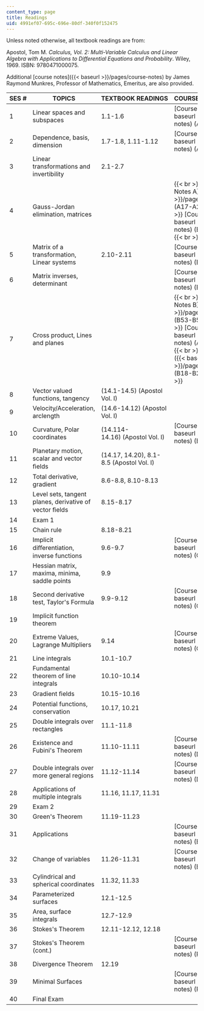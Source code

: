 ```yaml
---
content_type: page
title: Readings
uid: 4991ef07-695c-696e-80df-340f0f152475
---
```


Unless noted otherwise, all textbook readings are from:

Apostol, Tom M. _Calculus, Vol. 2: Multi-Variable Calculus and Linear Algebra with Applications to Differential Equations and Probability_. Wiley, 1969. ISBN: 9780471000075.

Additional [course notes]({{< baseurl >}}/pages/course-notes) by James Raymond Munkres, Professor of Mathematics, Emeritus, are also provided.

| SES # | TOPICS | TEXTBOOK READINGS | COURSE NOTES READINGS |
| --- | --- | --- | --- |
| 1 | Linear spaces and subspaces | 1.1-1.6 | [Course Notes A]({{< baseurl >}}/pages/course-notes) (A1-A6) |
| 2 | Dependence, basis, dimension | 1.7-1.8, 1.11-1.12 | [Course Notes A]({{< baseurl >}}/pages/course-notes) (A7-A15) |
| 3 | Linear transformations and invertibility | 2.1-2.7 | &nbsp; |
| 4 | Gauss-Jordan elimination, matrices | &nbsp; |  {{< br >}}{{< br >}} [Course Notes A]({{< baseurl >}}/pages/course-notes) (A17-A23) {{< br >}}{{< br >}} [Course Notes B]({{< baseurl >}}/pages/course-notes) (B1-B5) {{< br >}}{{< br >}}  |
| 5 | Matrix of a transformation, Linear systems | 2.10-2.11 | [Course Notes B]({{< baseurl >}}/pages/course-notes) (B6-B16)  {{< br >}} |
| 6 | Matrix inverses, determinant | &nbsp; | [Course Notes B]({{< baseurl >}}/pages/course-notes) (B25-B51) |
| 7 | Cross product, Lines and planes | &nbsp; |  {{< br >}}{{< br >}} [Course Notes B]({{< baseurl >}}/pages/course-notes) (B53-B56) {{< br >}}{{< br >}} [Course Notes A]({{< baseurl >}}/pages/course-notes) (A25-A33) {{< br >}}{{< br >}} [Course Notes B]({{< baseurl >}}/pages/course-notes) (B18-B23) {{< br >}}{{< br >}}  |
| 8 | Vector valued functions, tangency | (14.1-14.5) (Apostol Vol. I) | &nbsp; |
| 9 | Velocity/Acceleration, arclength | (14.6-14.12) (Apostol Vol. I) | &nbsp; |
| 10 | Curvature, Polar coordinates | (14.114-14.16) (Apostol Vol. I) | [Course Notes B]({{< baseurl >}}/pages/course-notes) (B57-B63) |
| 11 | Planetary motion, scalar and vector ﬁelds | (14.17, 14.20), 8.1-8.5 (Apostol Vol. I) | &nbsp; |
| 12 | Total derivative, gradient | 8.6-8.8, 8.10-8.13 | &nbsp; |
| 13 | Level sets, tangent planes, derivative of vector ﬁelds | 8.15-8.17 | &nbsp; |
| 14 | Exam 1 | &nbsp; |
| 15 | Chain rule | 8.18-8.21 | &nbsp; |
| 16 | Implicit diﬀerentiation, inverse functions | 9.6-9.7 | [Course Notes C]({{< baseurl >}}/pages/course-notes) (C10-C21) |
| 17 | Hessian matrix, maxima, minima, saddle points | 9.9 | &nbsp; |
| 18 | Second derivative test, Taylor's Formula | 9.9-9.12 | [Course Notes C]({{< baseurl >}}/pages/course-notes) (C22-C27) |
| 19 | Implicit function theorem | &nbsp; |
| 20 | Extreme Values, Lagrange Multipliers | 9.14 | [Course Notes C]({{< baseurl >}}/pages/course-notes) (C28-C33) |
| 21 | Line integrals | 10.1-10.7 | &nbsp; |
| 22 | Fundamental theorem of line integrals | 10.10-10.14 | &nbsp; |
| 23 | Gradient ﬁelds | 10.15-10.16 | &nbsp; |
| 24 | Potential functions, conservation | 10.17, 10.21 | &nbsp; |
| 25 | Double integrals over rectangles | 11.1-11.8 | &nbsp; |
| 26 | Existence and Fubini's Theorem | 11.10-11.11 | [Course Notes D]({{< baseurl >}}/pages/course-notes) (D1-D17)  {{< br >}} |
| 27 | Double integrals over more general regions | 11.12-11.14 | [Course Notes D]({{< baseurl >}}/pages/course-notes) (D17-D25) |
| 28 | Applications of multiple integrals | 11.16, 11.17, 11.31 | &nbsp; |
| 29 | Exam 2 | &nbsp; |
| 30 | Green's Theorem | 11.19-11.23 | &nbsp; |
| 31 | Applications | &nbsp; | [Course Notes E]({{< baseurl >}}/pages/course-notes) (E1-E22)  {{< br >}} |
| 32 | Change of variables | 11.26-11.31 | [Course Notes E]({{< baseurl >}}/pages/course-notes) (E23-E33) |
| 33 | Cylindrical and spherical coordinates | 11.32, 11.33 | &nbsp; |
| 34 | Parameterized surfaces | 12.1-12.5 | &nbsp; |
| 35 | Area, surface integrals | 12.7-12.9 | &nbsp; |
| 36 | Stokes's Theorem | 12.11-12.12, 12.18 | &nbsp; |
| 37 | Stokes's Theorem (cont.) | &nbsp; | [Course Notes F]({{< baseurl >}}/pages/course-notes) (F1-F5) |
| 38 | Divergence Theorem | 12.19 | &nbsp; |
| 39 | Minimal Surfaces | &nbsp; | [Course Notes F]({{< baseurl >}}/pages/course-notes) (F7-F16) |
| 40 | Final Exam | &nbsp; |